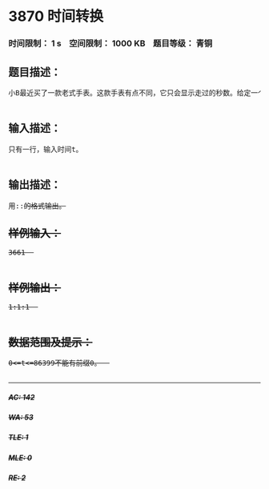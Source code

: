 # 3870 时间转换   
### 时间限制： 1 s&nbsp;&nbsp;&nbsp;&nbsp;空间限制： 1000 KB&nbsp;&nbsp;&nbsp;&nbsp;题目等级： 青铜  
## 题目描述：  

<pre>
小B最近买了一款老式手表。这款手表有点不同，它只会显示走过的秒数。给定一个以秒为单位的数，请你帮他转换为现在的时间。  

</pre>
  
  
## 输入描述：  

<pre>
只有一行，输入时间t。  

</pre>
  
  
## 输出描述：  

<pre>
用<h>:<m>:<s>的格式输出。
</pre>
  
  
## 样例输入：  

<pre>
3661  

</pre>
  
  
## 样例输出：  

<pre>
1:1:1  

</pre>
  
  
## 数据范围及提示：  

<pre>
0<=t<=86399不能有前缀0。  

</pre>
  
  
***  

##### AC: 142  
##### WA: 53  
##### TLE: 1  
##### MLE: 0  
##### RE: 2  

